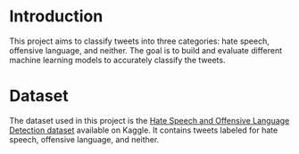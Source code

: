 # **Introduction**

This project aims to classify tweets into three categories: hate speech, offensive language, and neither. The goal is to build and evaluate different machine learning models to accurately classify the tweets.

# **Dataset**

The dataset used in this project is the [Hate Speech and Offensive Language Detection dataset](https://www.kaggle.com/datasets/thedevastator/hate-speech-and-offensive-language-detection) available on Kaggle. It contains tweets labeled for hate speech, offensive language, and neither.
